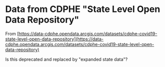 # Data from CDPHE "State Level Open Data Repository"

From [https://data-cdphe.opendata.arcgis.com/datasets/cdphe-covid19-state-level-open-data-repository](https://data-cdphe.opendata.arcgis.com/datasets/cdphe-covid19-state-level-open-data-repository)



Is this deprecated and replaced by "expanded state data"?

